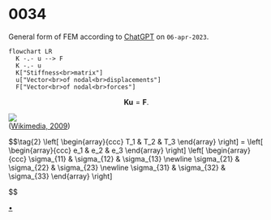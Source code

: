 # 0034
General form of FEM according to [ChatGPT](https://chat.openai.com/) on `06-apr-2023`.

```mermaid
flowchart LR
  K -.- u --> F
  K -.- u
  K["Stiffness<br>matrix"]
  u["Vector<br>of nodal<br>displacements"]
  F["Vector<br>of nodal<br>forces"]
```

$$\tag{1}
\mathbf{K} \mathbf{u} = \mathbf{F}.
$$

![](https://upload.wikimedia.org/wikipedia/commons/b/b3/Components_stress_tensor_cartesian.svg) <br>
([Wikimedia, 2009](https://en.wikipedia.org/wiki/File:Components_stress_tensor_cartesian.svg))

$$\tag{2}
\left[
\begin{array}{ccc}
T_1 & T_2 & T_3
\end{array}
\right] =
\left[
\begin{array}{ccc}
e_1 & e_2 & e_3
\end{array}
\right]
\left[
\begin{array}{ccc}
\sigma_{11} & \sigma_{12} & \sigma_{13} \newline
\sigma_{21} & \sigma_{22} & \sigma_{23} \newline
\sigma_{31} & \sigma_{32} & \sigma_{33}
\end{array}
\right]

$$


[&bull;](README.md)
